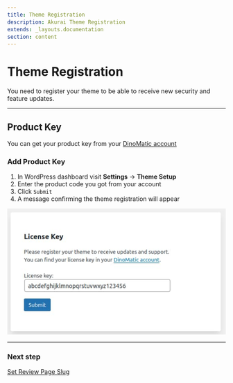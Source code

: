 ```yaml
---
title: Theme Registration
description: Akurai Theme Registration
extends: _layouts.documentation
section: content
---
```


# Theme Registration

You need to register your theme to be able to receive new security and feature updates.

---

## Product Key

You can get your product key from your [DinoMatic account](https://dinomatic.com/account)

### Add Product Key

1. In WordPress dashboard visit **Settings** &#8594; **Theme Setup**
2. Enter the product code you got from your account
3. Click `Submit`
4. A message confirming the theme registration will appear

![Theme Registration](/assets/images/akurai/akurai-registration.jpg)

---

### Next step

[Set Review Page Slug](/docs/akurai/setting-review-page-slug/)
